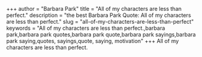 +++
author = "Barbara Park"
title = "All of my characters are less than perfect."
description = "the best Barbara Park Quote: All of my characters are less than perfect."
slug = "all-of-my-characters-are-less-than-perfect"
keywords = "All of my characters are less than perfect.,barbara park,barbara park quotes,barbara park quote,barbara park sayings,barbara park saying,quotes, sayings,quote, saying, motivation"
+++
All of my characters are less than perfect.
